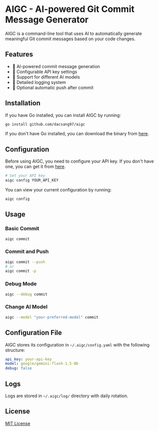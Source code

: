 # AIGC - AI-powered Git Commit Message Generator

AIGC is a command-line tool that uses AI to automatically generate meaningful Git commit messages based on your code changes.

## Features

- 🤖 AI-powered commit message generation
- 🔑 Configurable API key settings
- 🎯 Support for different AI models
- 📝 Detailed logging system
- 🔄 Optional automatic push after commit

## Installation

If you have Go installed, you can install AIGC by running:

```bash
go install github.com/dacsang97/aigc
```

If you don't have Go installed, you can download the binary from [here](https://github.com/dacsang97/aigc/releases).

## Configuration

Before using AIGC, you need to configure your API key.
If you don't have one, you can get it from [here](https://openrouter.ai/settings/keys).

```bash
# Set your API key
aigc config YOUR_API_KEY
```

You can view your current configuration by running:

```bash
aigc config
```

## Usage

### Basic Commit

```bash
aigc commit
```

### Commit and Push

```bash
aigc commit --push
# or
aigc commit -p
```

### Debug Mode

```bash
aigc --debug commit
```

### Change AI Model

```bash
aigc --model "your-preferred-model" commit
```

## Configuration File

AIGC stores its configuration in `~/.aigc/config.yaml` with the following structure:

```yaml
api_key: your-api-key
model: google/gemini-flash-1.5-8b
debug: false
```

## Logs

Logs are stored in `~/.aigc/log/` directory with daily rotation.

## License

[MIT License](LICENSE)
